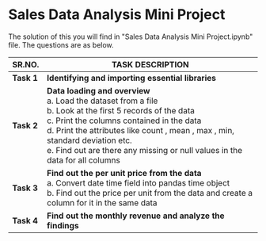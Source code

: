 # Sales Data Analysis Mini Project

The solution of this you will find in "Sales Data Analysis Mini Project.ipynb" file. The questions are as below.

| SR.NO. | TASK DESCRIPTION |
| ----------- | ----------- |
| **Task 1** | **Identifying and importing essential libraries** |
| **Task 2** | **Data loading and overview** <br> a. Load the dataset from a file <br> b. Look at the first 5 records of the data <br> c. Print the columns contained in the data <br> d. Print the attributes like count , mean , max , min, standard deviation etc. <br> e. Find out are there any missing or null values in the data for all columns|
| **Task 3** | **Find out the per unit price from the data** <br> a. Convert date time field into pandas time object <br> b. Find out the price per unit from the data and create a column for it in the same data |
| **Task 4** | **Find out the monthly revenue and analyze the findings**|
